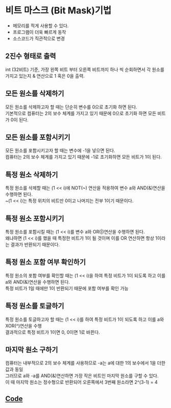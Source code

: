 <h1> 비트 마스크 (Bit Mask)기법</h1>

  - 메모리를 적게 사용할 수 있다.
  - 프로그램이 더욱 빠르게 동작
  - 소스코드가 직관적으로 변경 
  
<h2> 2진수 형태로 출력 </h2>
int (32비트) 기준, 가장 왼쪽 비트 부터 오른쪽 비트까지 하나 씩 순회하면서 각 원소를 가지고 있는지 & 연산으로 1 혹은 0을 출력.
  
<h2> 모든 원소를 삭제하기 </h2>
모든 원소를 삭제하고자 할 때는 단순히 변수를 0으로 초기화 하면 된다. <br>
기본적으로 컴퓨터는 2의 보수 체계를 가지고 있기 때문에 0으로 초기화 하면 모든 비트가 0이 된다. 
  
<h2> 모든 원소를 포함시키기 </h2>
모든 원소를 포함시키고자 할 때는 변수에 -1을 넣으면 된다. <br>
컴퓨터는 2의 보수 체계를 가지고 있기 때문에 -1로 초기화하면 모든 비트가 1이 된다.

<h2> 특정 원소 삭제하기 </h2>
특정 원소를 삭제할 때는 (1 << i)에 NOT(~) 연산을 적용하여 변수 a와 AND(&)연산을 수행하면 된다. <br>
~(1 << i)는 특정 위치의 비트만 0이고 나머지는 전부 1이기 때문이다.
  
<h2> 특정 원소 포함시키기 </h2>
특정 원소를 포함시킬 때는 (1 << i)를 변수 a와 OR(|)연산을 수행하면 된다. <br>
왜냐하면 (1 << i)를 했을 때 특정한 비트가 1이 될 것이며 이를 OR 연산하면 항상 1이라는 결과가 반환되기 때문이다.
  
<h2> 특정 원소 포함 여부 확인하기 </h2>
특정 원소의 포함 여부를 확인할 때는 (1 << i)을 하여 특정 비트가 1이 되도록 하고 이를 a와 AND(&)연산을 수행하면 된다.<br>
특정 비트가 1일 때에만 1이 반환되기 때문에 포함 여부를 확인 가능
  
<h2> 특정 원소를 토글하기 </h2>
특정 원소를 토글하고자 할 때는 (1 << i)를 하여 특정 비트가 1이 되도록 하고 이를 a와 XOR(^)연산을 수행<br>
결과적으로 특정 비트가 1이면 0, 0이면 1로 바뀐다.
  
<h2> 마지막 원소 구하기 </h2>
컴퓨터는 내부적으로 2의 보수 체계를 사용하므로 -a는 a에 대한 1의 보수에서 1을 더한 값과 동일<br>
그러므로 a와 -a를 AND(&)연산하면 가장 작은 비트인 마지막 원소를 구할 수 있다.<br>
이 때 마지막 원소는 정수형으로 반환되어 오른쪽에서 3번째 원소라면 2^(3-1) = 4<br>
<h2><a href="https://github.com/yjkwon07/Algorithm-study/blob/master/%EB%B9%84%ED%8A%B8%20%26%20%EB%B0%B0%EC%97%B4/bit%20mask.cpp"> Code </a></h2>

